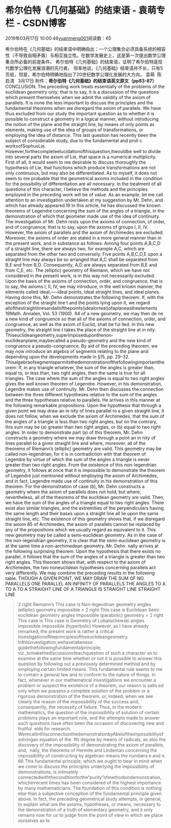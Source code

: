 
# 希尔伯特《几何基础》的结束语 - 袁萌专栏 - CSDN博客

2019年03月17日 10:00:46[yuanmeng001](https://me.csdn.net/yuanmeng001)阅读数：65


希尔伯特在《几何基础》的结束语中明确指出：一个公理集合必须具备系统的相容性（不导致自相矛盾）与相互独立性。在数学发展史上，这是第一次提出数学公理集合所必备的前提条件。
希尔伯特《几何基础》的结束语，证明了希尔伯特是现代数学公理化发展浪潮的先行者。
坦率地说，《几何基础》结束语并不长，只有5页纸，但是，希尔伯特明确地指出了20世纪数学公理化发展的大方向，
袁萌  陈启清   3月17日
附件：**希尔伯特《几何基础》的结束语英文原文（pp83-87）**
CONCLUSION.
The preceding work treats essentially of the problems of the euclidean geometry only; that is to say, it is a discussion of the questions which present themselves when we admit the validity of the axiom of parallels. It is none the less important to discuss the principles and the fundamental theorems when we disregard the axiom of parallels. We have thus excluded from our study the important question as to whether it is possible to construct a geometry in a logical manner, without introducing the notion of the plane and the straight line, by means of only points as elements, making use of the idea of groups of transformations, or employing the idea of distance. This last question has recently been the subject of considerable study, due to the fundamental and proli c worksofSophusLie. However,forthecompleteelucidationofthisquestion,itwouldbe well to divide into several parts the axiom of Lie, that space is a numerical multiplicity. First of all, it would seem to me desirable to discuss thoroughly the hypothesis of Lie, that functions which produce transformations are not only continuous, but may also be differentiated. As to myself, it does not seem to me probable that the geometrical axioms included in the condition for the possibility of differentiation are all necessary. In the treatment of all questions of this character, I believe the methods and the principles employed in the preceding work will be of value. As an example, let me call attention to an investigation undertaken at my suggestion by Mr. Dehn, and which has already appeared.19 In this article, he has discussed the known theorems of Legendre concerning the sum of the angles of a triangle, in the demonstration of which that geometer made use of the idea of continuity. The investigation of Mr. Dehn rests upon the axioms of connection, of order, and of congruence; that is to say, upon the axioms of groups I, II, IV. However, the axiom of parallels and the axiom of Archimedes are excluded. Moreover, the axioms of order are stated in a more general manner than in the present work, and in substance as follows: Among four points A,B,C,D of a straight line, there are always two, for example A,C, which are separated from the other two and conversely. Five points A,B,C,D,E upon a straight line may always be so arranged that A,C shall be separated from B,E and from B,D. Consequently, A,D are always separated from B,E and from C,E, etc. The (elliptic) geometry of Riemann, which we have not considered in the present work, is in this way not necessarily excluded. Upon the basis of the axioms of connection, order, and congruence, that is to say, the axioms I, II, IV, we may introduce, in the well known manner, the elements called ideal,—-ideal points, ideal straight lines, and ideal planes. Having done this, Mr. Dehn demonstrates the following theorem.
If, with the exception of the straight line t and the points lying upon it, we regard allofthestraightlinesandallofthepoints(idealorreal)ofaplaneastheelements 19Math. Annalen, Vol. 53 (1900).
84
of a new geometry, we may then de ne a new kind of congruence so that all of the axioms of connection, order, and congruence, as well as the axiom of Euclid, shall be ful lled. In this new geometry, the straight line t takes the place of the straight line at in nity.
Thiseuclideangeometry,superimposeduponthenon-euclideanplane,maybecalled a pseudo-geometry and the new kind of congruence a pseudo-congruence. By aid of the preceding theorem, we may now introduce an algebra of segments relating to the plane and depending upon the developments made in §15, pp. 29–32. Thisalgebraofsegmentspermitsthedemonstrationofthefollowingimportanttheorem:
If, in any triangle whatever, the sum of the angles is greater than, equal to, or less than, two right angles, then the same is true for all triangles.
The case where the sum of the angles is equal to two right angles gives the well known theorem of Legendre. However, in his demonstration, Legendre makes use of continuity. Mr. Dehn then discusses the connection between the three different hypotheses relative to the sum of the angles and the three hypotheses relative to parallels. He arrives in this manner at the following remarkable propositions.
Upon the hypothesis that through a given point we may draw an in nity of lines parallel to a given straight line, it does not follow, when we exclude the axiom of Archimedes, that the sum of the angles of a triangle is less than two right angles, but on the contrary, this sum may be (a) greater than two right angles, or (b) equal to two right angles.
In order to demonstrate part (a) of this theorem, Mr. Dehn constructs a geometry where we may draw through a point an in nity of lines parallel to a given straight line and where, moreover, all of the theorems of Riemann’s (elliptic) geometry are valid. This geometry may be called non-legendrian, for it is in contradiction with that theorem of Legendre by virtue of which the sum of the angles a triangle is never greater than two right angles. From the existence of this non-legendrian geometry, it follows at once that it is impossible to demonstrate the theorem of Legendre just mentioned without employing the axiom of Archimedes, and in fact, Legendre made use of continuity in his demonstration of this theorem. For the demonstration of case (b), Mr. Dehn constructs a geometry where the axiom of parallels does not hold, but where, nevertheless, all of the theorems of the euclidean geometry are valid. Then, we have the sum of the angles of a triangle equal to two right angles. There exist also similar triangles, and the extremities of the perpendiculars having the same length and their bases upon a straight line all lie upon the same straight line, etc. The existence of this geometry shows that, if we disregard the axiom
85
of Archimedes, the axiom of parallels cannot be replaced by any of the propositions which we usually regard as equivalent to it. This new geometry may be called a semi-euclidean geometry. As in the case of the non-legendrian geometry, it is clear that the semi-euclidean geometry is at the same time a non-archimedean geometry. Mr. Dehn  nally arrives at the following surprising theorem:
Upon the hypothesis that there exists no parallel, it follows that the sum of the angles of a triangle is greater than two right angles.
This theorem shows that, with respect to the axiom of Archimedes, the two noneuclidean hypotheses concerning parallels act very differently. We may combine the preceding results in the following table.
THOUGH A GIVEN POINT, WE MAY DRAW
THE SUM OF NO PARALLELS ONE PARALLEL AN INFINITY OF PARALLELS THE ANGLES TO A TO A TO A STRAIGHT LINE OF A TRIANGLE IS STRAIGHT LINE STRAIGHT LINE
> 2 right Riemann’s This case is Non-legendrian geometry angles (elliptic) geometry impossible
< 2 right This case is Euclidean Semi-euclidean geometry angles impossible (parabolic) geometry
= 2 right This case is This case is Geometry of Lobatschewski angles impossible impossible (hyperbolic)
However, as I have already remarked, the present work is rather a critical investigationoftheprinciplesoftheeuclideangeometry. Inthisinvestigation,wehavetakenasa guidethefollowingfundamentalprinciple; viz.,tomakethediscussionofeachquestion of such a character as to examine at the same time whether or not it is possible to answer this question by following out a previously determined method and by employing certain limited means. This fundamental rule seems to me to contain a general law and to conform to the nature of things. In fact, whenever in our mathematical investigations we encounter a problem or suspect the existence of a theorem, our reason is satis ed only when we possess a complete solution of the problem or a rigorous demonstration of the theorem, or, indeed, when we see clearly the reason of the impossibility of the success and, consequently, the necessity of failure. Thus, in the modern mathematics, the question of the impossibility of solution of certain problems plays an important role, and the attempts made to answer such questions have often been the occasion of discovering new and fruitful  elds for research. WerecallinthisconnectionthedemonstrationbyAbeloftheimpossibilityofsolvingan equation of the  fth degree by means of radicals, as also the discovery of the impossibility of demonstrating the axiom of parallels, and,  nally, the theorems of Hermite and Lindeman concerning the impossibility of constructing by algebraic means the numbers e and π.
86
This fundamental principle, which we ought to bear in mind when we come to discuss the principles underlying the impossibility of demonstrations, is intimately connectedwiththeconditionforthe“purity”ofmethodsindemonstration, whichinrecent times has been considered of the highest importance by many mathematicians. The foundation of this condition is nothing else than a subjective conception of the fundamental principle given above. In fact, the preceding geometrical study attempts, in general, to explain what are the axioms, hypotheses, or means, necessary to the demonstration of a truth of elementary geometry, and it only remains now for us to judge from the point of view in which we place ourselves as to

